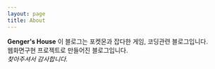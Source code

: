 ```yaml
---
layout: page
title: About
---
```


**Genger's House** 
이 블로그는 포켓몬과 잡다한 게임, 코딩관련 블로그입니다.<br>
웹화면구현 프로젝트로 만들어진 블로그입니다.<br>
<em>찾아주셔서 감사합니다.</em>



